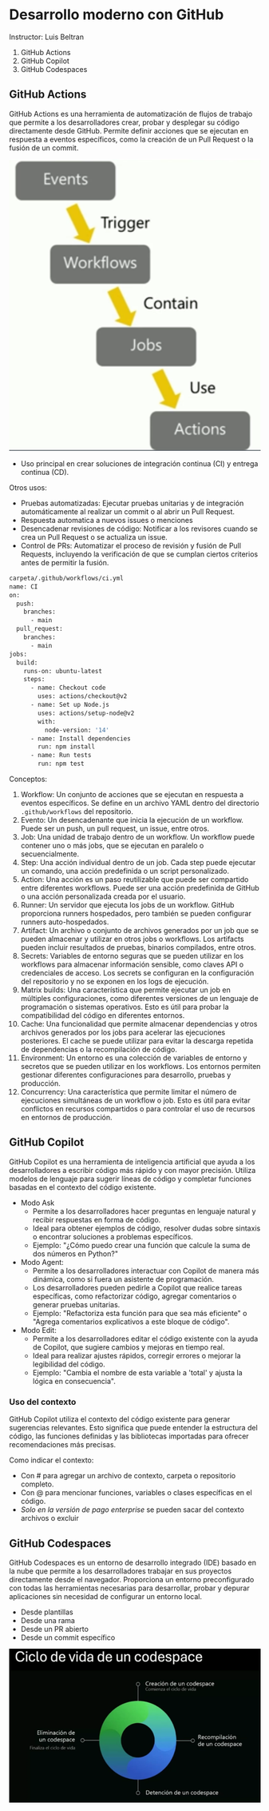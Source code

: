 # Desarrollo moderno con GitHub

Instructor: Luis Beltran

1. GitHub Actions
2. GitHub Copilot
3. GitHub Codespaces

## GitHub Actions

GitHub Actions es una herramienta de automatización de flujos de trabajo que permite a los desarrolladores crear, probar y desplegar su código directamente desde GitHub. Permite definir acciones que se ejecutan en respuesta a eventos específicos, como la creación de un Pull Request o la fusión de un commit.

![1750542727636](image/06DesarrollomodernoconGitHub/1750542727636.png)

- Uso principal en crear soluciones de integración continua (CI) y entrega continua (CD).

Otros usos:

- Pruebas automatizadas: Ejecutar pruebas unitarias y de integración automáticamente al realizar un commit o al abrir un Pull Request.
- Respuesta automatica a nuevos issues o menciones
- Desencadenar revisiones de código: Notificar a los revisores cuando se crea un Pull Request o se actualiza un issue.
- Control de PRs: Automatizar el proceso de revisión y fusión de Pull Requests, incluyendo la verificación de que se cumplan ciertos criterios antes de permitir la fusión.
  
```bash
carpeta/.github/workflows/ci.yml
name: CI
on:
  push:
    branches:
      - main
  pull_request:
    branches:
      - main
jobs:
  build:
    runs-on: ubuntu-latest
    steps:
      - name: Checkout code
        uses: actions/checkout@v2
      - name: Set up Node.js
        uses: actions/setup-node@v2
        with:
          node-version: '14'
      - name: Install dependencies
        run: npm install
      - name: Run tests
        run: npm test
```

Conceptos:

1. Workflow: Un conjunto de acciones que se ejecutan en respuesta a eventos específicos. Se define en un archivo YAML dentro del directorio `.github/workflows` del repositorio.
2. Evento: Un desencadenante que inicia la ejecución de un workflow. Puede ser un push, un pull request, un issue, entre otros.
3. Job: Una unidad de trabajo dentro de un workflow. Un workflow puede contener uno o más jobs, que se ejecutan en paralelo o secuencialmente.
4. Step: Una acción individual dentro de un job. Cada step puede ejecutar un comando, una acción predefinida o un script personalizado.
5. Action: Una acción es un paso reutilizable que puede ser compartido entre diferentes workflows. Puede ser una acción predefinida de GitHub o una acción personalizada creada por el usuario.
6. Runner: Un servidor que ejecuta los jobs de un workflow. GitHub proporciona runners hospedados, pero también se pueden configurar runners auto-hospedados.
7. Artifact: Un archivo o conjunto de archivos generados por un job que se pueden almacenar y utilizar en otros jobs o workflows. Los artifacts pueden incluir resultados de pruebas, binarios compilados, entre otros.
8. Secrets: Variables de entorno seguras que se pueden utilizar en los workflows para almacenar información sensible, como claves API o credenciales de acceso. Los secrets se configuran en la configuración del repositorio y no se exponen en los logs de ejecución.
9. Matrix builds: Una característica que permite ejecutar un job en múltiples configuraciones, como diferentes versiones de un lenguaje de programación o sistemas operativos. Esto es útil para probar la compatibilidad del código en diferentes entornos.
10. Cache: Una funcionalidad que permite almacenar dependencias y otros archivos generados por los jobs para acelerar las ejecuciones posteriores. El cache se puede utilizar para evitar la descarga repetida de dependencias o la recompilación de código.
11. Environment: Un entorno es una colección de variables de entorno y secretos que se pueden utilizar en los workflows. Los entornos permiten gestionar diferentes configuraciones para desarrollo, pruebas y producción.
12. Concurrency: Una característica que permite limitar el número de ejecuciones simultáneas de un workflow o job. Esto es útil para evitar conflictos en recursos compartidos o para controlar el uso de recursos en entornos de producción.

## GitHub Copilot

GitHub Copilot es una herramienta de inteligencia artificial que ayuda a los desarrolladores a escribir código más rápido y con mayor precisión. Utiliza modelos de lenguaje para sugerir líneas de código y completar funciones basadas en el contexto del código existente.

- Modo Ask
  - Permite a los desarrolladores hacer preguntas en lenguaje natural y recibir respuestas en forma de código.
  - Ideal para obtener ejemplos de código, resolver dudas sobre sintaxis o encontrar soluciones a problemas específicos.
  - Ejemplo: "¿Cómo puedo crear una función que calcule la suma de dos números en Python?"
- Modo Agent:
  - Permite a los desarrolladores interactuar con Copilot de manera más dinámica, como si fuera un asistente de programación.
  - Los desarrolladores pueden pedirle a Copilot que realice tareas específicas, como refactorizar código, agregar comentarios o generar pruebas unitarias.
  - Ejemplo: "Refactoriza esta función para que sea más eficiente" o "Agrega comentarios explicativos a este bloque de código".
- Modo Edit:
  - Permite a los desarrolladores editar el código existente con la ayuda de Copilot, que sugiere cambios y mejoras en tiempo real.
  - Ideal para realizar ajustes rápidos, corregir errores o mejorar la legibilidad del código.
  - Ejemplo: "Cambia el nombre de esta variable a 'total' y ajusta la lógica en consecuencia".

### Uso del contexto

GitHub Copilot utiliza el contexto del código existente para generar sugerencias relevantes. Esto significa que puede entender la estructura del código, las funciones definidas y las bibliotecas importadas para ofrecer recomendaciones más precisas.

Como indicar el contexto:

- Con # para agregar un archivo de contexto, carpeta o repositorio completo.
- Con @ para mencionar funciones, variables o clases específicas en el código.
- *Solo en la versión de pago enterprise* se pueden sacar del contexto archivos o excluir

## GitHub Codespaces

GitHub Codespaces es un entorno de desarrollo integrado (IDE) basado en la nube que permite a los desarrolladores trabajar en sus proyectos directamente desde el navegador. Proporciona un entorno preconfigurado con todas las herramientas necesarias para desarrollar, probar y depurar aplicaciones sin necesidad de configurar un entorno local.

- Desde plantillas
- Desde una rama
- Desde un PR abierto
- Desde un commit específico

![1750556137591](image/06DesarrollomodernoconGitHub/1750556137591.png)
